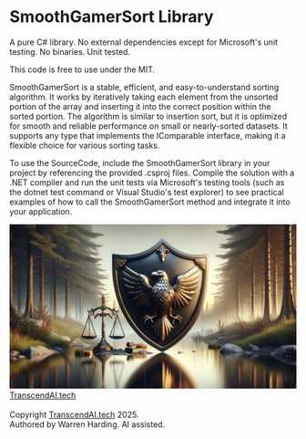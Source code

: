 # SmoothGamerSort Library

A pure C# library. No external dependencies except for Microsoft's unit testing. No binaries. Unit tested.

This code is free to use under the MIT.

SmoothGamerSort is a stable, efficient, and easy-to-understand sorting algorithm. It works by iteratively taking each element from the unsorted portion of the array and inserting it into the correct position within the sorted portion. The algorithm is similar to insertion sort, but it is optimized for smooth and reliable performance on small or nearly-sorted datasets. It supports any type that implements the IComparable interface, making it a flexible choice for various sorting tasks.

To use the SourceCode, include the SmoothGamerSort library in your project by referencing the provided .csproj files. Compile the solution with a .NET compiler and run the unit tests via Microsoft's testing tools (such as the dotnet test command or Visual Studio's test explorer) to see practical examples of how to call the SmoothGamerSort method and integrate it into your application.

![AI Image](aiimage.jpg)
[TranscendAI.tech](https://TranscendAI.tech)<br>
<br>
Copyright [TranscendAI.tech](https://TranscendAI.tech) 2025.</br>
Authored by Warren Harding. AI assisted.</br>